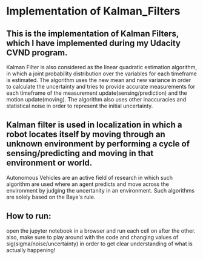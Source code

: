 # Implementation of Kalman_Filters
## This is the implementation of Kalman Filters, which I have implemented during my Udacity CVND program.

Kalman Filter is also considered as the linear quadratic estimation algorithm, in which a joint probability distribution over the variables for each timeframe is estimated.
The algorithm uses the new mean and new variance in order to calculate the uncertainty and tries to provide accurate measurements for each timeframe of the measurement update(sensing/prediction) and the motion update(moving).
The algorithm also uses other inaccuracies and statistical noise in order to represent the initial uncertainty.

## Kalman filter is used in localization in which a robot locates itself by moving through an unknown environment by performing a cycle of sensing/predicting and moving in that environment or world.

Autonomous Vehicles are an active field of research in which such algorithm are used where an agent predicts and move across the environment by judging the uncertanity in an environment.
Such algorithms are solely based on the Baye's rule.

## How to run:
open the jupyter notebook in a browser and run each cell on after the other. also, make sure to play around with the code and changing values of sig(sigma/noise/uncertainty) in order to get clear understanding of what is actually happening!
